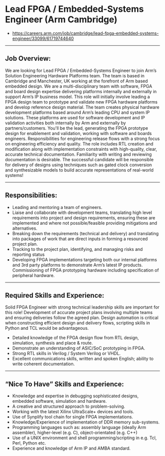 # Lead FPGA / Embedded-Systems Engineer (Arm Cambridge)
* https://careers.arm.com/job/cambridge/lead-fpga-embedded-systems-engineer/33099/61719744640

---
## Job Overview:
We are looking for Lead FPGA / Embedded-Systems Engineer to join Arm’s Solution Engineering Hardware Platforms team. The team is based in Cambridge and Manchester, UK working at the forefront of Arm based embedded design.
We are a multi-disciplinary team with software, FPGA and board design expertise delivering platforms internally and externally in support Arm’s IP business model. This role will initially involve leading a FPGA design team to prototype and validate new FPGA hardware platforms and develop reference design material.
The team creates physical hardware development platforms based around Arm’s leading CPU and system IP solutions. These platforms are used for software development and IP validation activities both internally by Arm and externally by partners/customers.
You'll be the lead, generating the FPGA prototype design for enablement and validation, working with software and boards engineers. Responsibilities for engineering release flows with a strong focus on engineering efficiency and quality.
The role includes RTL creation and modification along with implementation constraints with high-quality, clear, accurate technical documentation. Familiarity with writing and reviewing documentation is desirable.
The successful candidate will be responsible for delivery of designs using techniques such as gated clock conversion and synthesizable models to build accurate representations of real-world systems!

---
## Responsibilities:
* Leading and mentoring a team of engineers.
* Liaise and collaborate with development teams, translating high level requirements into project and design requirements, ensuring these are implemented and where not possible/feasible providing mitigations and alternatives.
* Breaking down the requirements (technical and delivery) and translating into packages of work that are direct inputs in forming a resourced project plan.
* Tracking to the project plan, identifying, and managing risks and reporting status
* Developing FPGA implementations targeting both our internal platforms and 3rd party platforms to demonstrate Arm’s latest IP products.
Commissioning of FPGA prototyping hardware including specification of peripheral hardware.

---
## Required Skills and Experience:
Solid FPGA Engineer with strong technical leadership skills are important for this role! Development of accurate project plans involving multiple teams and ensuring deliveries follow the agreed plan. Design automation is critical when constructing efficient design and delivery flows, scripting skills in Python and TCL would be advantageous.
* Detailed knowledge of the FPGA design flow from RTL design, simulation, synthesis and place & route.
* Demonstrate an understanding of ASIC/SoC prototyping in FPGA.
* Strong RTL skills in Verilog / System Verilog or VHDL.
* Excellent communications skills, written and spoken English; ability to write coherent documentation.

---
## “Nice To Have” Skills and Experience:
* Knowledge and expertise in debugging sophisticated designs, embedded software, simulation and hardware.
* A creative and structured approach to problem-solving.
* Working with the latest Xilinx UltraScale+ devices and tools.
* Use of Synplify tool chain for single FPGA implementations.
* Knowledge/Experience of implementation of DDR memory sub-systems.
* Programming languages such as: assembly language (ideally Arm assembler), higher-level (e.g. C), object-orientated (e.g. C++)
* Use of a UNIX environment and shell programming/scripting in e.g. Tcl, Perl, Python etc.
* Experience and knowledge of Arm IP and AMBA standard.
  

